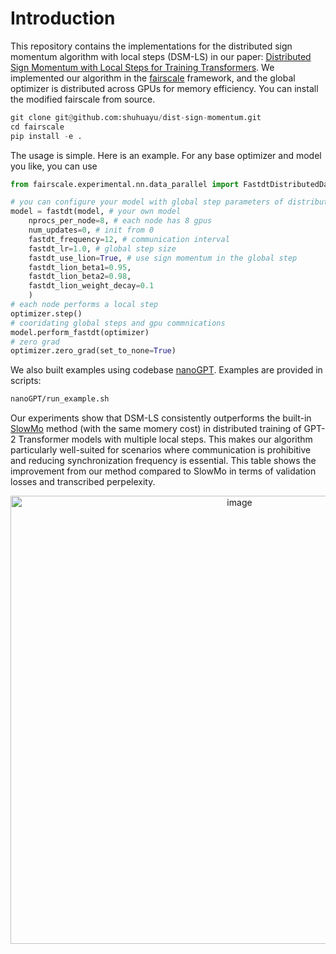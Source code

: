 # Introduction

This repository contains the implementations for the distributed sign momentum algorithm with local steps (DSM-LS) in our paper: [Distributed Sign Momentum with Local Steps for Training Transformers](https://arxiv.org/abs/2411.17866). We implemented our algorithm in the [fairscale](https://github.com/facebookresearch/fairscale) framework, and the global optimizer is distributed across GPUs for memory efficiency. You can install the modified fairscale from source. 
```python
git clone git@github.com:shuhuayu/dist-sign-momentum.git
cd fairscale
pip install -e .
```
The usage is simple. Here is an example. For any base optimizer and model you like, you can use
```python
from fairscale.experimental.nn.data_parallel import FastdtDistributedDataParallel as fastdt

# you can configure your model with global step parameters of distributed training, here is an example
model = fastdt(model, # your own model
    nprocs_per_node=8, # each node has 8 gpus
    num_updates=0, # init from 0
    fastdt_frequency=12, # communication interval
    fastdt_lr=1.0, # global step size
    fastdt_use_lion=True, # use sign momentum in the global step
    fastdt_lion_beta1=0.95, 
    fastdt_lion_beta2=0.98,
    fastdt_lion_weight_decay=0.1
    )
# each node performs a local step
optimizer.step()
# cooridating global steps and gpu commnications
model.perform_fastdt(optimizer)
# zero grad
optimizer.zero_grad(set_to_none=True)
```

We also built examples using codebase [nanoGPT](https://github.com/karpathy/nanoGPT). Examples are provided in scripts:
```bash
nanoGPT/run_example.sh
```

Our experiments show that DSM-LS consistently outperforms the built-in [SlowMo](https://arxiv.org/abs/1910.00643) method (with the same momery cost) in distributed training of GPT-2 Transformer models with multiple local steps. This makes our algorithm particularly well-suited for scenarios where communication is prohibitive and reducing synchronization frequency is essential. This table shows the improvement from our method compared to SlowMo in terms of validation losses and transcribed perpelexity. 

<p align="center">
  <img width="717" alt="image" src="https://github.com/user-attachments/assets/f8b4aa9f-9abc-4135-98de-8540a2390b26" />
</p>
